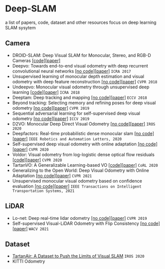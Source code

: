 # Deep-SLAM
a list of papers, code, dataset and other resources focus on deep learning SLAM sysytem

## Camera
* DROID-SLAM: Deep Visual SLAM for Monocular, Stereo, and RGB-D Cameras [[code]](https://github.com/princeton-vl/DROID-SLAM)[[paper]](https://arxiv.org/pdf/2108.10869)
* Deepvo: Towards end-to-end visual odometry with deep recurrent convolutional neural networks [[no code]]()[[paper]](https://arxiv.org/pdf/1709.08429) `ICRA 2017`
* Unsupervised learning of monocular depth estimation and visual odometry with deep feature reconstruction [[no code]]()[[paper]](https://openaccess.thecvf.com/content_cvpr_2018/papers/Zhan_Unsupervised_Learning_of_CVPR_2018_paper.pdf) `CVPR 2018`
* Undeepvo: Monocular visual odometry through unsupervised deep learning [[code]](http://senwang.gitlab.io/UnDeepVO)[[paper]](https://arxiv.org/pdf/1709.06841) `ICRA 2018`
* Deeptam: Deep tracking and mapping [[no code]]()[[paper]](http://openaccess.thecvf.com/content_ECCV_2018/papers/Huizhong_Zhou_DeepTAM_Deep_Tracking_ECCV_2018_paper.pdf) `ECCV 2018`
* Beyond tracking: Selecting memory and refining poses for deep visual odometry [[no code]]()[[paper]](https://openaccess.thecvf.com/content_CVPR_2019/papers/Xue_Beyond_Tracking_Selecting_Memory_and_Refining_Poses_for_Deep_Visual_CVPR_2019_paper.pdf) `CVPR 2019`
* Sequential adversarial learning for self-supervised deep visual odometry [[no code]]()[[paper]](https://openaccess.thecvf.com/content_ICCV_2019/papers/Li_Sequential_Adversarial_Learning_for_Self-Supervised_Deep_Visual_Odometry_ICCV_2019_paper.pdf) `ICCV 2019`
* D2VO: Monocular Deep Direct Visual Odometry [[no code]]()[[paper]](http://ras.papercept.net/images/temp/IROS/files/2025.pdf) `IROS 2020`
* Deepfactors: Real-time probabilistic dense monocular slam [[no code]]()[[paper]](https://arxiv.org/pdf/2001.05049) `IEEE Robotics and Automation Letters, 2020`
* Self-supervised deep visual odometry with online adaptation [[no code]]()[[paper]](http://openaccess.thecvf.com/content_CVPR_2020/papers/Li_Self-Supervised_Deep_Visual_Odometry_With_Online_Adaptation_CVPR_2020_paper.pdf) `CVPR 2020`
* Voldor: Visual odometry from log-logistic dense optical flow residuals [[code]](https://github.com/htkseason/VOLDOR)[[paper]](http://openaccess.thecvf.com/content_CVPR_2020/papers/Min_VOLDOR_Visual_Odometry_From_Log-Logistic_Dense_Optical_Flow_Residuals_CVPR_2020_paper.pdf) `CVPR 2020`
* TartanVO: A Generalizable Learning-based VO [[code]](https://github.com/castacks/tartanvo)[[paper]](https://arxiv.org/pdf/2011.00359) `CoRL 2020`
* Generalizing to the Open World: Deep Visual Odometry with Online Adaptation [[no code]]()[[paper]](https://openaccess.thecvf.com/content/CVPR2021/papers/Li_Generalizing_to_the_Open_World_Deep_Visual_Odometry_With_Online_CVPR_2021_paper.pdf) `CVPR 2021`
* Unsupervised monocular visual odometry based on confidence evaluation [[no code]]()[[paper]](https://ieeexplore.ieee.org/abstract/document/9345430/) `IEEE Transactions on Intelligent Transportation Systems, 2021`




## LiDAR
* Lo-net: Deep real-time lidar odometry [[no code]]()[[paper]](https://openaccess.thecvf.com/content_CVPR_2019/papers/Li_LO-Net_Deep_Real-Time_Lidar_Odometry_CVPR_2019_paper.pdf) `CVPR 2019`
* Self-supervised Visual-LiDAR Odometry with Flip Consistency [[no code]]()[[paper]](https://openaccess.thecvf.com/content/WACV2021/papers/Li_Self-Supervised_Visual-LiDAR_Odometry_With_Flip_Consistency_WACV_2021_paper.pdf) `WACV 2021`


## Dataset
* [TartanAir: A Dataset to Push the Limits of Visual SLAM](https://github.com/castacks/tartanvo) `IROS 2020`
* KITTI Odometry
